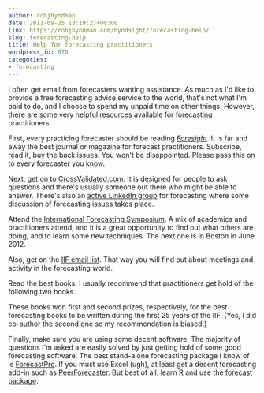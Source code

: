 ```yaml
---
author: robjhyndman
date: 2011-09-25 13:19:27+00:00
link: https://robjhyndman.com/hyndsight/forecasting-help/
slug: forecasting-help
title: Help for forecasting practitioners
wordpress_id: 670
categories:
- forecasting
---
```


I often get email from forecasters wanting assistance. As much as I'd like to provide a free forecasting advice service to the world, that's not what I'm paid to do, and I choose to spend my unpaid time on other things. However, there are some very helpful resources available for forecasting practitioners.<!-- more -->

First, every practicing forecaster should be reading _[Foresight](http://forecasters.org/foresight)_. It is far and away the best journal or magazine for forecast practitioners. Subscribe, read it, buy the back issues. You won't be disappointed. Please pass this on to every forecaster you know.

Next, get on to [CrossValidated.com](http://crossvalidated.com). It is designed for people to ask questions and there's usually someone out there who might be able to answer. There's also an [active LinkedIn group](http://www.linkedin.com/groups?gid=81950) for forecasting where some discussion of forecasting issues takes place.

Attend the [International Forecasting Symposium](http://forecasters.org/isf). A mix of academics and practitioners attend, and it is a great opportunity to find out what others are doing, and to learn some new techniques. The next one is in Boston in June 2012.

Also, get on the [IIF email list](http://visitor.r20.constantcontact.com/manage/optin/ea?v=00102zBK1ZSE4bNZWvsT0OsIfgi2JDeLhx5OXn9jXywP1LfklwuxlRrNhSFkNpIhNBxKNvy-UrFNEg%3D).  That way you will find out about meetings and activity in the forecasting world.

Read the best books. I usually recommend that practitioners get hold of the following two books.



These books won first and second prizes, respectively, for the best forecasting books to be written during the first 25 years of the IIF. (Yes, I did co-author the second one so my recommendation is biased.)

Finally, make sure you are using some decent software. The majority of questions I'm asked are easily solved by just getting hold of some good forecasting software. The best stand-alone forecasting package I know of is [ForecastPro](http://www.forecastpro.com).  If you must use Excel (ugh), at least get a decent forecasting add-in such as [PeerForecaster](http://peerforecaster.com/). But best of all, learn [R](http://www.r-project.org) and use the [forecast package](http://github.com/robjhyndman/forecast). 
